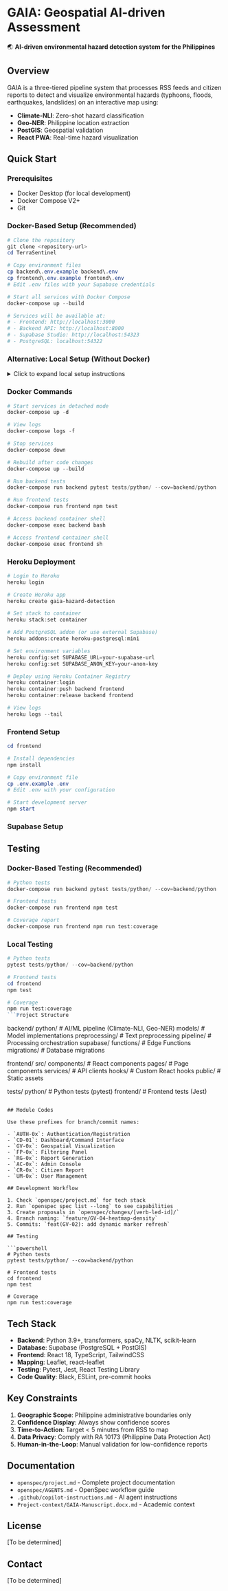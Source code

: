 # GAIA: Geospatial AI-driven Assessment

🌏 **AI-driven environmental hazard detection system for the Philippines**

## Overview

GAIA is a three-tiered pipeline system that processes RSS feeds and citizen reports to detect and visualize environmental hazards (typhoons, floods, earthquakes, landslides) on an interactive map using:

- **Climate-NLI**: Zero-shot hazard classification
- **Geo-NER**: Philippine location extraction
- **PostGIS**: Geospatial validation
- **React PWA**: Real-time hazard visualization

## Quick Start

### Prerequisites

- Docker Desktop (for local development)
- Docker Compose V2+
- Git

### Docker-Based Setup (Recommended)

```powershell
# Clone the repository
git clone <repository-url>
cd TerraSentinel

# Copy environment files
cp backend\.env.example backend\.env
cp frontend\.env.example frontend\.env
# Edit .env files with your Supabase credentials

# Start all services with Docker Compose
docker-compose up --build

# Services will be available at:
# - Frontend: http://localhost:3000
# - Backend API: http://localhost:8000
# - Supabase Studio: http://localhost:54323
# - PostgreSQL: localhost:54322
```

### Alternative: Local Setup (Without Docker)

<details>
<summary>Click to expand local setup instructions</summary>

#### Backend Setup

```powershell
# Activate virtual environment
.\venv\Scripts\Activate.ps1

# Install Python dependencies
pip install -r backend\python\requirements.txt

# Download spaCy language model
python -m spacy download en_core_web_sm

# Copy environment file
cp backend\.env.example backend\.env
# Edit backend\.env with your Supabase credentials
```

</details>

### Docker Commands

```powershell
# Start services in detached mode
docker-compose up -d

# View logs
docker-compose logs -f

# Stop services
docker-compose down

# Rebuild after code changes
docker-compose up --build

# Run backend tests
docker-compose run backend pytest tests/python/ --cov=backend/python

# Run frontend tests
docker-compose run frontend npm test

# Access backend container shell
docker-compose exec backend bash

# Access frontend container shell
docker-compose exec frontend sh
```

### Heroku Deployment

```powershell
# Login to Heroku
heroku login

# Create Heroku app
heroku create gaia-hazard-detection

# Set stack to container
heroku stack:set container

# Add PostgreSQL addon (or use external Supabase)
heroku addons:create heroku-postgresql:mini

# Set environment variables
heroku config:set SUPABASE_URL=your-supabase-url
heroku config:set SUPABASE_ANON_KEY=your-anon-key

# Deploy using Heroku Container Registry
heroku container:login
heroku container:push backend frontend
heroku container:release backend frontend

# View logs
heroku logs --tail
```

### Frontend Setup

```powershell
cd frontend

# Install dependencies
npm install

# Copy environment file
cp .env.example .env
# Edit .env with your configuration

# Start development server
npm start
```

### Supabase Setup
## Testing

### Docker-Based Testing (Recommended)

```powershell
# Python tests
docker-compose run backend pytest tests/python/ --cov=backend/python

# Frontend tests
docker-compose run frontend npm test

# Coverage report
docker-compose run frontend npm run test:coverage
```

### Local Testing

```powershell
# Python tests
pytest tests/python/ --cov=backend/python

# Frontend tests
cd frontend
npm test

# Coverage
npm run test:coverage
```Project Structure

```
backend/
  python/              # AI/ML pipeline (Climate-NLI, Geo-NER)
    models/            # Model implementations
    preprocessing/     # Text preprocessing
    pipeline/          # Processing orchestration
  supabase/
    functions/         # Edge Functions
    migrations/        # Database migrations

frontend/
  src/
    components/        # React components
    pages/            # Page components
    services/         # API clients
    hooks/            # Custom React hooks
  public/             # Static assets

tests/
  python/             # Python tests (pytest)
  frontend/           # Frontend tests (Jest)
```

## Module Codes

Use these prefixes for branch/commit names:

- `AUTH-0x`: Authentication/Registration
- `CD-01`: Dashboard/Command Interface
- `GV-0x`: Geospatial Visualization
- `FP-0x`: Filtering Panel
- `RG-0x`: Report Generation
- `AC-0x`: Admin Console
- `CR-0x`: Citizen Report
- `UM-0x`: User Management

## Development Workflow

1. Check `openspec/project.md` for tech stack
2. Run `openspec spec list --long` to see capabilities
3. Create proposals in `openspec/changes/[verb-led-id]/`
4. Branch naming: `feature/GV-04-heatmap-density`
5. Commits: `feat(GV-02): add dynamic marker refresh`

## Testing

```powershell
# Python tests
pytest tests/python/ --cov=backend/python

# Frontend tests
cd frontend
npm test

# Coverage
npm run test:coverage
```

## Tech Stack

- **Backend**: Python 3.9+, transformers, spaCy, NLTK, scikit-learn
- **Database**: Supabase (PostgreSQL + PostGIS)
- **Frontend**: React 18, TypeScript, TailwindCSS
- **Mapping**: Leaflet, react-leaflet
- **Testing**: Pytest, Jest, React Testing Library
- **Code Quality**: Black, ESLint, pre-commit hooks

## Key Constraints

1. **Geographic Scope**: Philippine administrative boundaries only
2. **Confidence Display**: Always show confidence scores
3. **Time-to-Action**: Target < 5 minutes from RSS to map
4. **Data Privacy**: Comply with RA 10173 (Philippine Data Protection Act)
5. **Human-in-the-Loop**: Manual validation for low-confidence reports

## Documentation

- `openspec/project.md` - Complete project documentation
- `openspec/AGENTS.md` - OpenSpec workflow guide
- `.github/copilot-instructions.md` - AI agent instructions
- `Project-context/GAIA-Manuscript.docx.md` - Academic context

## License

[To be determined]

## Contact

[To be determined]
